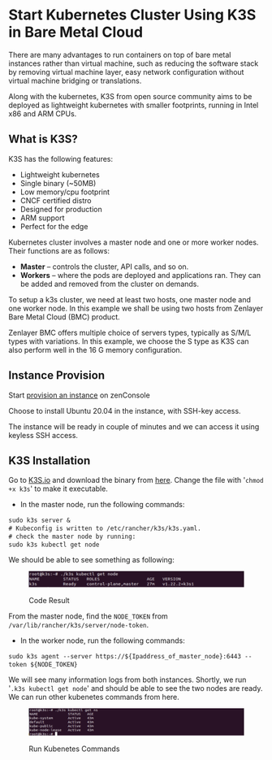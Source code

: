 # Start Kubernetes Cluster Using K3S in Bare Metal Cloud

There are many advantages to run containers on top of bare metal instances rather than virtual machine, such as reducing the software stack by removing virtual machine layer, easy network configuration without virtual machine bridging or translations.

Along with the kubernetes, K3S from open source community aims to be deployed as lightweight kubernetes with smaller footprints, running in Intel x86 and ARM CPUs.



## What is K3S?

K3S has the following features:

* Lightweight kubernetes&#x20;
* Single binary (\~50MB)&#x20;
* Low memory/cpu footprint&#x20;
* CNCF certified distro&#x20;
* Designed for production&#x20;
* ARM support&#x20;
* Perfect for the edge

Kubernetes cluster involves a master node and one or more worker nodes. Their functions are as follows:

* **Master** – controls the cluster, API calls, and so on.
* **Workers** – where the pods are deployed and applications ran. They can be added and removed from the cluster on demands.

To setup a k3s cluster, we need at least two hosts, one master node and one worker node. In this example we shall be using two hosts from Zenlayer Bare Metal Cloud (BMC) product.

Zenlayer BMC offers multiple choice of servers types, typically as S/M/L types with variations. In this example, we choose the S type as K3S can also perform well in the 16 G memory configuration.



## Instance Provision

Start [provision an instance](../get-started/create-a-bare-metal-instance.md) on zenConsole

Choose to install Ubuntu 20.04 in the instance, with SSH-key access.

The instance will be ready in couple of minutes and we can access it using keyless SSH access.



## K3S Installation

Go to [K3S.io](https://k3s.io) and download the binary from [here](https://github.com/k3s-io/k3s/releases/download/v1.22.2%2Bk3s1/k3s). Change the file with '`chmod +x k3s`' to make it executable.

* In the master node, run the following commands:

```
sudo k3s server &
# Kubeconfig is written to /etc/rancher/k3s/k3s.yaml.
# check the master node by running:
sudo k3s kubectl get node
```

We should be able to see something as following:

<figure><img src="../../.gitbook/assets/result.png" alt=""><figcaption><p>Code Result</p></figcaption></figure>

From the master node, find the `NODE_TOKEN` from `/var/lib/rancher/k3s/server/node-token`.

* In the worker node, run the following commands:

```
sudo k3s agent --server https://${Ipaddress_of_master_node}:6443 --token ${NODE_TOKEN}
```

We will see many information logs from both instances. Shortly, we run '`.k3s kubectl get node`' and should be able to see the two nodes are ready. We can run other kubenetes commands from here.

<figure><img src="../../.gitbook/assets/code.png" alt=""><figcaption><p>Run Kubenetes Commands</p></figcaption></figure>


